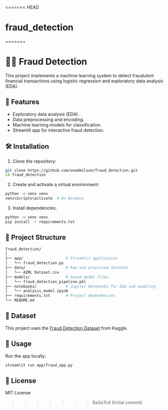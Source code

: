 <<<<<<< HEAD
# fraud_detection
=======
# 🕵️‍♂️ Fraud Detection

This project implements a machine learning system to detect fraudulent financial transactions using logistic regression and exploratory data analysis (EDA).

## 🚀 Features

- Exploratory data analysis (EDA).
- Data preprocessing and encoding.
- Machine learning models for classification.
- Streamlit app for interactive fraud detection.

## 🛠️ Installation

1. Clone the repository:

```bash
git clone https://github.com/onedmilson/fraud_detection.git
cd fraud_detection
```

2. Create and activate a virtual environment:

```bash
python -m venv venv
venv\Scripts\activate  # On Windows
```

3. Install dependencies:
```bash
python -m venv venv
pip install -r requirements.txt
```

## 📁 Project Structure
```bash
fraud_detection/
│
├── app/                   # Streamlit application
│   └── fraud_detection.py
├── data/                  # Raw and processed datasets
│   └── AIML Dataset.csv
├── models/                # Saved model files
│   └── fraud_detection_pipeline.pkl
├── notebooks/             # Jupyter Notebooks for EDA and modeling
│   └── analysis_model.ipynb
├── requirements.txt       # Project dependencies
└── README.md
```

## 🧠 Dataset
This project uses the [Fraud Detection Dataset](https://www.kaggle.com/datasets/amanalisiddiqui/fraud-detection-dataset?resource=download) from Kaggle.

## 🎯 Usage
Run the app locally:
```bash
streamlit run app/fraud_app.py
```

## 📄 License
MIT License
>>>>>>> 8a3e7cd (Initial commit)
